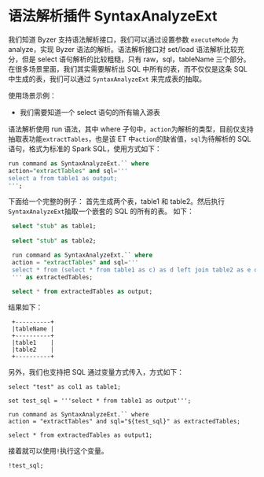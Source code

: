 # 语法解析插件 SyntaxAnalyzeExt
我们知道 Byzer 支持语法解析接口，我们可以通过设置参数 `executeMode` 为 analyze，实现 Byzer 语法的解析。语法解析接口对 set/load 语法解析比较充分，但是 select 语句解析的比较粗糙，只有 raw，sql，tableName 三个部分。在很多场景里面，我们其实需要解析出 SQL 中所有的表，而不仅仅是这条 SQL 中生成的表，我们可以通过 `SyntaxAnalyzeExt` 来完成表的抽取。

使用场景示例：
- 我们需要知道一个 select 语句的所有输入源表

语法解析使用 run 语法，其中 where 子句中，`action`为解析的类型，目前仅支持抽取表功能`extractTables`，也是该 ET 中`action`的缺省值，`sql`为待解析的
 SQL 语句，格式为标准的 Spark SQL，使用方式如下：
```sql
run command as SyntaxAnalyzeExt.`` where 
action="extractTables" and sql='''
select a from table1 as output;
''';
```

下面给一个完整的例子：
首先生成两个表，table1 和 table2。然后执行`SyntaxAnalyzeExt`抽取一个嵌套的 SQL 的所有的表。 如下：

```sql
 select "stub" as table1;
 
 select "stub" as table2;

 run command as SyntaxAnalyzeExt.`` where
 action = "extractTables" and sql='''
 select * from (select * from table1 as c) as d left join table2 as e on d.id=e.id
 ''' as extractedTables;

 select * from extractedTables as output;
```

结果如下：
```
 +----------+
 |tableName |
 +----------+
 |table1    |
 |table2    |
 +----------+
```

另外，我们也支持把 SQL 通过变量方式传入，方式如下：
```
select "test" as col1 as table1;

set test_sql = '''select * from table1 as output''';
 
run command as SyntaxAnalyzeExt.`` where
action = "extractTables" and sql="${test_sql}" as extractedTables;
 
select * from extractedTables as output1;
```
接着就可以使用`!`执行这个变量。
```
!test_sql;
```